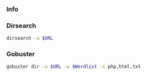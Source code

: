 ### Info
### Dirsearch
```bash
dirsearch -u $URL
```

### Gobuster
```bash
gobuster dir -u $URL -w $Wordlist -x php,html,txt
```
